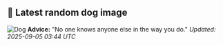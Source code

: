 ## 🐶 Latest random dog image
![Dog](https://images.dog.ceo/breeds/puggle/IMG_192117.jpg)
**Advice:** "No one knows anyone else in the way you do."
*Updated: 2025-09-05 03:44 UTC*
